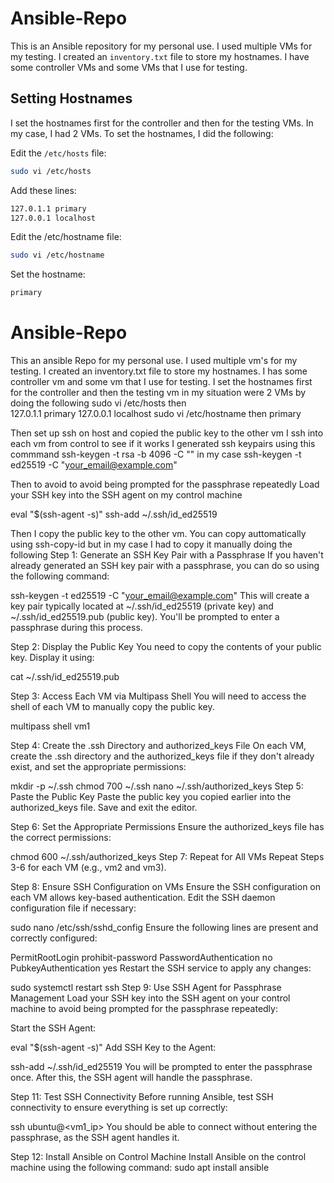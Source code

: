 # Ansible-Repo

This is an Ansible repository for my personal use. I used multiple VMs for my testing. I created an `inventory.txt` file to store my hostnames. I have some controller VMs and some VMs that I use for testing.

## Setting Hostnames

I set the hostnames first for the controller and then for the testing VMs. In my case, I had 2 VMs. To set the hostnames, I did the following:

Edit the `/etc/hosts` file:

```bash
sudo vi /etc/hosts
```

Add these lines:
```bash
127.0.1.1 primary
127.0.0.1 localhost
```

Edit the /etc/hostname file:
```bash
sudo vi /etc/hostname
```

Set the hostname:
```bash
primary
```

# Ansible-Repo 
This an ansible Repo for my personal use. I used multiple vm's for my testing.
I created an inventory.txt file to store my hostnames.
I has some controller vm and some vm that I use for testing.
I set the hostnames first for the controller and then the testing vm in my situation were 2 VMs by doing the following 
sudo vi /etc/hosts
then  
127.0.1.1 primary
127.0.0.1 localhost
sudo vi /etc/hostname
then 
primary


Then set up ssh on host and copied the public key to the other vm 
I ssh into each vm from control to see if it works
I generated ssh keypairs using this commmand
ssh-keygen -t rsa -b 4096 -C "<EMAIL>" in my case ssh-keygen -t ed25519 -C "your_email@example.com"

Then to avoid  to avoid being prompted for the passphrase repeatedly Load your SSH key into the SSH agent on my control machine

eval "$(ssh-agent -s)"
ssh-add ~/.ssh/id_ed25519

Then I copy the public key to the other vm. You can copy auttomatically using ssh-copy-id but in my case I had to copy it manually doing the following
Step 1: Generate an SSH Key Pair with a Passphrase
If you haven't already generated an SSH key pair with a passphrase, you can do so using the following command:

ssh-keygen -t ed25519 -C "your_email@example.com"
This will create a key pair typically located at ~/.ssh/id_ed25519 (private key) and ~/.ssh/id_ed25519.pub (public key). You'll be prompted to enter a passphrase during this process.

Step 2: Display the Public Key
You need to copy the contents of your public key. Display it using:

cat ~/.ssh/id_ed25519.pub

Step 3: Access Each VM via Multipass Shell
You will need to access the shell of each VM to manually copy the public key.

multipass shell vm1

Step 4: Create the .ssh Directory and authorized_keys File
On each VM, create the .ssh directory and the authorized_keys file if they don't already exist, and set the appropriate permissions:


mkdir -p ~/.ssh
chmod 700 ~/.ssh
nano ~/.ssh/authorized_keys
Step 5: Paste the Public Key
Paste the public key you copied earlier into the authorized_keys file. Save and exit the editor.

Step 6: Set the Appropriate Permissions
Ensure the authorized_keys file has the correct permissions:

chmod 600 ~/.ssh/authorized_keys
Step 7: Repeat for All VMs
Repeat Steps 3-6 for each VM (e.g., vm2 and vm3).

Step 8: Ensure SSH Configuration on VMs
Ensure the SSH configuration on each VM allows key-based authentication. Edit the SSH daemon configuration file if necessary:

sudo nano /etc/ssh/sshd_config
Ensure the following lines are present and correctly configured:

PermitRootLogin prohibit-password
PasswordAuthentication no
PubkeyAuthentication yes
Restart the SSH service to apply any changes:

sudo systemctl restart ssh
Step 9: Use SSH Agent for Passphrase Management
Load your SSH key into the SSH agent on your control machine to avoid being prompted for the passphrase repeatedly:

Start the SSH Agent:

eval "$(ssh-agent -s)"
Add SSH Key to the Agent:

ssh-add ~/.ssh/id_ed25519
You will be prompted to enter the passphrase once. After this, the SSH agent will handle the passphrase.

Step 11: Test SSH Connectivity
Before running Ansible, test SSH connectivity to ensure everything is set up correctly:

ssh ubuntu@<vm1_ip>
You should be able to connect without entering the passphrase, as the SSH agent handles it.

Step 12: Install Ansible on Control Machine
Install Ansible on the control machine using the following command:
sudo apt install ansible

